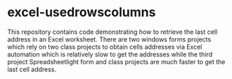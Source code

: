 # excel-usedrowscolumns
This repository contains code demonstrating how to retrieve the last cell address in an Excel worksheet. 
There are two windows forms projects which rely on two class projects to obtain cells addresses via Excel automation which 
is relatively slow to get the addresses while the third project Spreadsheetlight form and class projects are much faster to get 
the last cell address.

